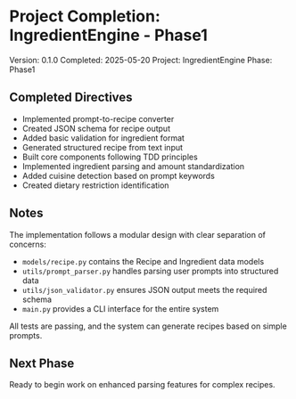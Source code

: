 # Project Completion: IngredientEngine - Phase1

Version: 0.1.0
Completed: 2025-05-20
Project: IngredientEngine
Phase: Phase1

## Completed Directives

* Implemented prompt-to-recipe converter
* Created JSON schema for recipe output
* Added basic validation for ingredient format
* Generated structured recipe from text input
* Built core components following TDD principles
* Implemented ingredient parsing and amount standardization
* Added cuisine detection based on prompt keywords
* Created dietary restriction identification

## Notes

The implementation follows a modular design with clear separation of concerns:
- `models/recipe.py` contains the Recipe and Ingredient data models
- `utils/prompt_parser.py` handles parsing user prompts into structured data
- `utils/json_validator.py` ensures JSON output meets the required schema
- `main.py` provides a CLI interface for the entire system

All tests are passing, and the system can generate recipes based on simple prompts.

## Next Phase

Ready to begin work on enhanced parsing features for complex recipes. 